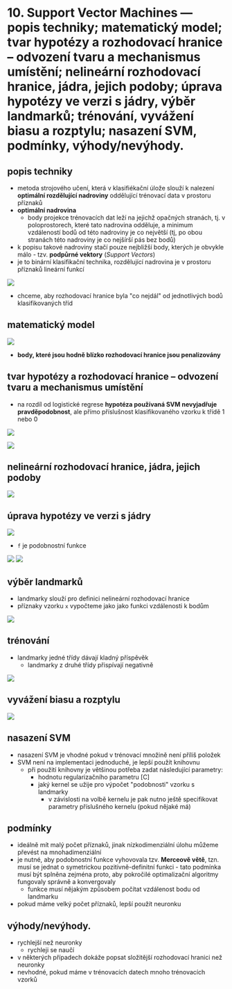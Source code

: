 # 10. Support Vector Machines — popis techniky; matematický model; tvar hypotézy a rozhodovacı́ hranice – odvozenı́ tvaru a mechanismus umı́stěnı́; nelineárnı́ rozhodovacı́ hranice, jádra, jejich podoby; úprava hypotézy ve verzi s jádry, výběr landmarků; trénovánı́, vyváženı́ biasu a rozptylu; nasazenı́ SVM, podmı́nky, výhody/nevýhody.

## popis techniky
- metoda strojového učení, která v klasifiékační úlože slouží k nalezení **optimální rozdělující nadroviny** oddělující trénovací data v prostoru příznaků
- **optimální nadrovina**
    - body projekce trénovacích dat leží na jejichž opačných stranách, tj. v poloprostorech, které tato nadrovina odděluje, a minimum vzdáleností bodů od této nadroviny je co největší (tj, po obou stranách této nadroviny je co nejšírší pás bez bodů)
- k popisu takové nadroviny stačí pouze nejbližší body, kterých je obvykle málo - tzv. **podpůrné vektory** (_Support Vectors_)
- je to binární klasifikační technika, rozdělující nadrovina je v prostoru příznaků lineární funkcí 

![](res/intro.png)

- chceme, aby rozhodovací hranice byla "co nejdál" od jednotlivých bodů klasifikovaných tříd

## matematický model
![](res/model.png)

- **body, které jsou hodně blízko rozhodovací hranice jsou penalizovány**

## tvar hypotézy a rozhodovacı́ hranice – odvozenı́ tvaru a mechanismus umı́stěnı́

- na rozdíl od logistické regrese **hypotéza používaná SVM nevyjadřuje pravděpodobnost**, ale přímo příslušnost klasifikovaného  vzorku k třídě 1 nebo 0

![](res/hypothesis.png)

![](res/safezone.png)

## nelineárnı́ rozhodovacı́ hranice, jádra, jejich podoby

![](res/decision-boundary.png)

## úprava hypotézy ve verzi s jádry

![](res/nl-hypothesis.png)

- `f` je podobnostní funkce


![](res/podobnost.png)
![](res/podobnost-2.png)

## výběr landmarků
- landmarky slouží pro definici nelineární rozhodovací hranice
- příznaky vzorku `x` vypočteme jako jako funkci vzdálenosti k bodům

![](res/landmarks.png)

## trénovánı́ 
- landmarky jedné třídy dávají kladný příspěvěk
    - landmarky z druhé třídy přispívají negativně

![](res/training.png)

## vyváženı́ biasu a rozptylu

![](res/bias-variance.png)

## nasazenı́ SVM
- nasazení SVM je vhodné pokud v trénovací množině není příliš položek
- SVM není na implementaci jednoduché, je lepší použít knihovnu
    - při použití knihovny je většinou potřeba zadat následující parametry:
        - hodnotu regularizačního parametru [C]
        - jaký kernel se užije pro výpočet "podobnosti" vzorku s landmarky
            - v závislosti na volbě kernelu je pak nutno ještě specifikovat parametry příslušného kernelu (pokud nějaké má)

## podmı́nky
- ideálně mít malý počet příznaků, jinak nízkodimenziální úlohu můžeme převést na mnohadimenziální
- je nutné, aby podobnostní funkce vyhovovala tzv. **Merceově větě**, tzn. musí se jednat o symetrickou pozitivně-definitní funkci - tato podmínka musí být splněna zejména proto, aby pokročilé optimalizační algoritmy fungovaly správně a konvergovaly
    - funkce musí nějakým způsobem počítat vzdálenost bodu od landmarku
- pokud máme velký počet příznaků, lepší použít neuronku

## výhody/nevýhody.
- rychlejší než neuronky
    - rychleji se naučí
- v některých případech dokáže popsat složitější rozhodovací hranici než neuronky
- nevhodné, pokud máme v trénovacích datech mnoho trénovacích vzorků 

